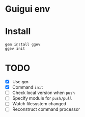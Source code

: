 Guigui env
=================

# Install

```
gem install ggev
ggev init
```

# TODO

- [X] Use `gem`
- [X] Command `init`
- [ ] Check local version when `push`
- [ ] Specify module for `push/pull`
- [ ] Watch filesystem changed
- [ ] Reconstruct command processor
